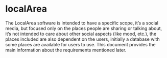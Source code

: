 # localArea
The LocalArea software is intended to have a specific scope, it’s a social media, but focused only on the places people are sharing or talking about, it’s not intended to care about other social aspects (like mood, etc.), the places included are also dependent on the users, initially a database with some places are available for users to use. This document provides the main information about the requirements mentioned later.

